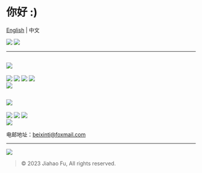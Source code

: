 # 你好 :)
[English](https://github.com/beixinti/beixinti/blob/main/README.md) | 中文


[![](https://img.shields.io/badge/Notion-公共主页-000000.svg?style=for-the-badge&logo=notion&logoColor=white&labelColor=212121&color=F5F5F5)](https://beixinti.github.io/beixinti/docs/notion_homepage.html)
[![](https://img.shields.io/badge/many.link-社交账号-000000.svg?style=for-the-badge&logo=linktree&logoColor=white&labelColor=E91E63&color=F8BBD0)](https://beixinti.github.io/beixinti/docs/many.link.html)

---

## [![](https://img.shields.io/badge/-捐赠-4CAF50.svg?style=for-the-badge)](https://github.com/beixinti/beixinti/blob/main/docs/donate_zh_CN.md)

[![](https://img.shields.io/badge/-微信支付-2aae67.svg?style=for-the-badge&logo=wechat&logoColor=white&labelColor=4CAF50&color=C8E6C9)](https://user-images.githubusercontent.com/95170151/193442239-c61de2ba-6795-4ad0-9952-edc75fc2027e.jpg)
[![](https://img.shields.io/badge/-支付宝-1578ff.svg?style=for-the-badge&logo=alipay&logoColor=white&labelColor=2196F3&color=BBDEFB)](https://qr.alipay.com/fkx19036u5u2jqclecxxd35)
[![](https://img.shields.io/badge/-QQ支付-13A1E3.svg?style=for-the-badge&logo=tencentqq&logoColor=white&labelColor=03A9F4&color=B3E5FC)](https://user-images.githubusercontent.com/95170151/205419191-f92eefa9-ab54-43a1-92ee-6984a5bee2db.png)
[![](https://img.shields.io/badge/-爱发电-E1BEE7.svg?style=for-the-badge)](https://afdian.net/a/beixin)  
[![](https://img.shields.io/badge/-PayPal-142C8E.svg?style=for-the-badge&logo=paypal&logoColor=white&labelColor=3F51B5&color=C5CAE9)](https://paypal.me/beixin)  

## [![](https://img.shields.io/badge/-联络-2196F3.svg?style=for-the-badge)](https://github.com/beixinti/beixinti/blob/main/docs/contact_zh_CN.md)

[![](https://img.shields.io/badge/-微信-4CAF50.svg?style=for-the-badge&logo=wechat&logoColor=white&labelColor=4CAF50&color=C8E6C9)](https://user-images.githubusercontent.com/95170151/193442385-9aff9459-6589-4786-8b9e-2e7d91389e2d.jpg)
[![](https://img.shields.io/badge/-QQ-13A1E3.svg?style=for-the-badge&logo=tencentqq&logoColor=white&labelColor=03A9F4&color=B3E5FC)](https://qm.qq.com/cgi-bin/qm/qr?k=Y_RjBS4iz1RGN5oFs2_ZPsaVnd2THFao&noverify=0)
[![](https://img.shields.io/badge/-电邮-F44336.svg?style=for-the-badge&logo=gmail&logoColor=white&labelColor=F44336&color=FFCDD2)](mailto:beixinti@foxmail.com)  
[![](https://img.shields.io/badge/-Telegram-03A9F4.svg?style=for-the-badge&logo=telegram&logoColor=white&labelColor=03A9F4&color=B3E5FC)](https://t.me/beixinti)

电邮地址：beixinti@foxmail.com

---

[![](https://img.shields.io/badge/支付宝-天天领红包-000000.svg?style=for-the-badge&logo=alipay&logoColor=white&labelColor=F44336&color=FFCDD2)](https://user-images.githubusercontent.com/95170151/210055662-c7029a62-89ec-45ee-96cf-31b989255b02.jpg)

> © 2023 Jiahao Fu, All rights reserved.  

